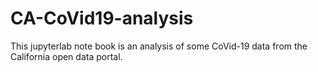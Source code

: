 # CA-CoVid19-analysis
This jupyterlab note book is an analysis of some CoVid-19 data from the California open data portal.
